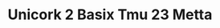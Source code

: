 ---
title: Unicork 2 Basix Tmu 23 Metta
designer: To Market
image_primary: img/METTA_DSC_3299.jpg
href: https://www.tomkt.com/unicork-2-swatches
description: "11.82%22%20x%2023.63%22%20TILES"
tags: 
  - to-market
  - cork-flooring
category: cork-flooring
subtitle: 
manufacturer: ToMarket
slug: /manufacturers/to-market/cork-flooring/to-market-unicork-2-basix-tmu-23-metta
---
